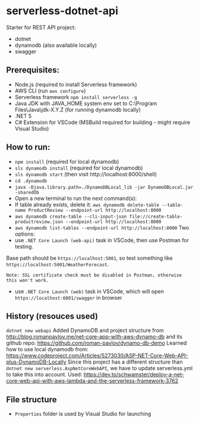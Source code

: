 # serverless-dotnet-api
Starter for REST API project:
- dotnet
- dynamodb (also available locally)
- swagger

## Prerequisites:
- Node.js (required to install Serverless framework)
- AWS CLI (run ```aws configure```)
- Serverless framework ```npm install serverless -g```
- Java JDK with JAVA_HOME system env set to C:\Program Files\Java\jdk-X.Y.Z (for running dynamodb locally)
- .NET 5
- C# Extension for VSCode (MSBuild required for building - might require Visual Studio)

## How to run:
- ```npm install``` (required for local dynamodb)
- ```sls dynamodb install``` (required for local dynamodb)
- ```sls dynamodb start``` (then visit http://localhost:8000/shell)
- ```cd .dynamodb```
- ```java -Djava.library.path=./DynamoDBLocal_lib -jar DynamoDBLocal.jar -sharedDb```
- Open a new terminal to run the next command(s):
- If table already exists, delete it: ```aws dynamodb delete-table --table-name ProductReview --endpoint-url http://localhost:8000```
- ```aws dynamodb create-table --cli-input-json file://create-table-productreview.json --endpoint-url http://localhost:8000```
- ```aws dynamodb list-tables --endpoint-url http://localhost:8000```
Two options:
- use ```.NET Core Launch (web-api)``` task in VSCode, then use Postman for testing. 

Base path should be ```https://localhost:5001```, so test something like ```https://localhost:5001/WeatherForecast```.

    Note: SSL certificate check must be disabled in Postman, otherwise this won't work.
- use ```.NET Core Launch (web)``` task in VSCode, which will open ```https://localhost:6001/swagger``` in browser

## History (resouces used)
```dotnet new webapi```
Added DynamoDB and project structure from http://blog.romanpavlov.me/net-core-app-with-aws-dynamo-db and its github repo: https://github.com/roman-pavlov/dynamo-db-demo
Learned how to use local dynamodb from:
https://www.codeproject.com/Articles/5273030/ASP-NET-Core-Web-API-plus-DynamoDB-Locally
Since this project has a different structure than ```dotnet new serverless.AspNetCoreWebAPI```, we have to update serverless.yml to take this into account. Used:
https://dev.to/schwamster/deploy-a-net-core-web-api-with-aws-lambda-and-the-serverless-framework-3762

## File structure
- ```Properties``` folder is used by Visual Studio for launching